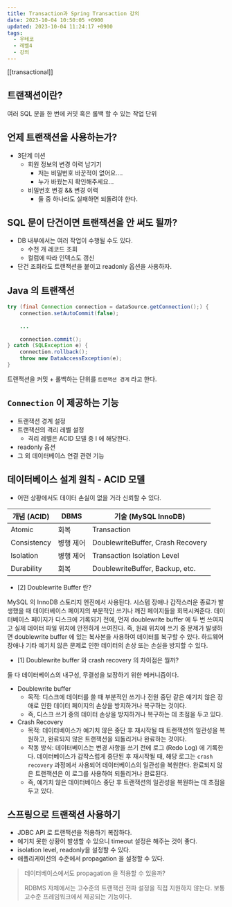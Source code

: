 ```yaml
---
title: Transaction과 Spring Transaction 강의
date: 2023-10-04 10:50:05 +0900
updated: 2023-10-04 11:24:17 +0900
tags:
  - 우테코
  - 레벨4
  - 강의
---
```


[[transactional]]

## 트랜잭션이란?

여러 SQL 문을 한 번에 커밋 혹은 롤백 할 수 있는 작업 단위

## 언제 트랜잭션을 사용하는가?

- 3단계 미션
	- 회원 정보의 변경 이력 남기기
		- 저는 비밀번호 바꾼적이 없어요....
		- 누가 바꿨는지 확인해주세요...
	- 비밀번호 변경 && 변경 이력
		- 둘 중 하나라도 실패하면 되돌려야 한다.

## SQL 문이 단건이면 트랜잭션을 안 써도 될까?

- DB 내부에서는 여러 작업이 수행될 수도 있다.
	- 수천 개 레코드 조회
	- 컬럼에 따라 인덱스도 갱신
- 단건 조회라도 트랜잭션을 붙이고 readonly 옵션을 사용하자.

## Java 의 트랜잭션

```java
try (final Connection connection = dataSource.getConnection();) {
	connection.setAutoCommit(false);
	
	...
	
	connection.commit();
} catch (SQLException e) {
	connection.rollback();
	throw new DataAccessException(e);
}
```

트랜잭션을 커밋 + 롤백하는 단위를 `트랜잭션 경계` 라고 한다.

## `Connection` 이 제공하는 기능

- 트랜잭션 경계 설정
- 트랜잭션의 격리 레벨 설정
	- 격리 레벨은 ACID 모델 중 I 에 해당한다.
- readonly 옵션
- 그 외 데이터베이스 연결 관련 기능

## 데이터베이스 설계 원칙 - ACID 모델

- 어떤 상황에서도 데이터 손실이 없을 거라 신뢰할 수 있다. 

| 개념 (ACID) | DBMS      | 기술 (MySQL InnoDB)               |
| ----------- | --------- | --------------------------------- |
| Atomic      | 회복      | Transaction                       |
| Consistency | 병행 제어 | DoublewriteBuffer, Crash Recovery |
| Isolation   | 병행 제어 | Transaction Isolation Level       |
| Durability  | 회복      | DoublewriteBuffer, Backup, etc.   |

- [2] Doublewrite Buffer 란?

MySQL 의 InnoDB 스토리지 엔진에서 사용된다. 시스템 장애나 갑작스러운 종료가 발생했을 때 데이터베이스 페이지의 부분적인 쓰기나 깨진 페이지들을 회복시켜준다.
데이터베이스 페이지가 디스크에 기록되기 전에, 먼저 doublewrite buffer 에 두 번 쓰여지고 실제 데이터 파일 위치에 안전하게 쓰여진다. 즉, 원래 위치에 쓰기 중 문제가 발생하면 doublewrite buffer 에 있는 복사본을 사용하여 데이터를 복구할 수 있다.
하드웨어 장애나 기타 예기치 않은 문제로 인한 데이터의 손상 또는 손실을 방지할 수 있다.

- [1] Doublewrite buffer 와 crash recovery 의 차이점은 뭘까?

둘 다 데이터베이스의 내구성, 무결성을 보장하기 위한 메커니즘이다.  

- Doublewrite buffer
	- 목적: 디스크에 데이터를 쓸 때 부분적인 쓰기나 전원 중단 같은 예기치 않은 장애로 인한 데이터 페이지의 손상을 방지하거나 복구하는 것이다.
	- 즉, 디스크 쓰기 중의 데이터 손상을 방지하거나 복구하는 데 초점을 두고 있다.
- Crash Recovery
	- 목적: 데이터베이스가 예기치 않은 중단 후 재시작될 때 트랜잭션의 일관성을 복원하고, 완료되지 않은 트랜잭션을 되돌리거나 완료하는 것이다.
	- 작동 방식: 데이터베이스는 변경 사항을 쓰기 전에 로그 (Redo Log) 에 기록한다. 데이터베이스가 갑작스럽게 중단된 후 재시작될 때, 해당 로그는 `crash recovery` 과정에서 사용되어 데이터베이스의 일관성을 복원한다. 완료되지 않은 트랜잭션은 이 로그를 사용하여 되돌리거나 완료된다.
	- 즉, 예기치 않은 데이터베이스 중단 후 트랜잭션의 일관성을 복원하는 데 초점을 두고 있다.

## 스프링으로 트랜잭션 사용하기

- JDBC API 로 트랜잭션을 적용하기 복잡하다.
- 예기치 못한 상황이 발생할 수 있으니 timeout 설정은 해주는 것이 좋다.
- isolation level, readonly을 설정할 수 있다.
- 애플리케이션의 수준에서 propagation 을 설정할 수 있다.

> 데이터베이스에서도 propagation 을 적용할 수 있을까?
> 
> RDBMS 자체에서는 고수준의 트랜잭션 전파 설정을 직접 지원하지 않는다. 보통 고수준 프레임워크에서 제공되는 기능이다. 

